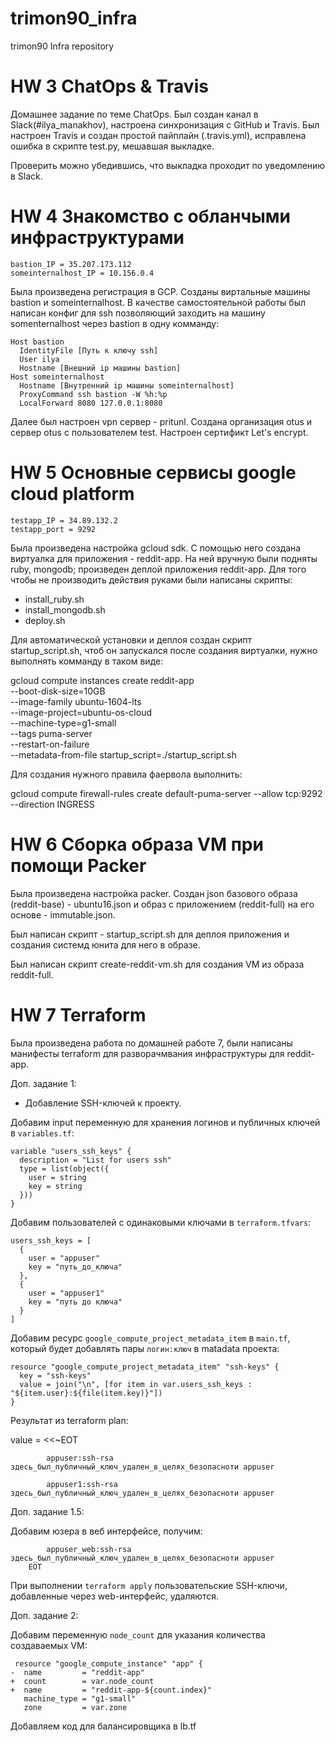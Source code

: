 # trimon90_infra
trimon90 Infra repository

# HW 3 ChatOps & Travis

Домашнее задание по теме ChatOps. Был создан канал в Slack(#ilya_manakhov), настроена синхронизация с GitHub и Travis. Был настроен Travis и создан простой пайплайн (.travis.yml), исправлена ошибка в скрипте test.py, мешавшая выкладке.

Проверить можно убедившись, что выкладка проходит по уведомлению в Slack.

# HW 4 Знакомство с обланчыми инфраструктурами

```
bastion_IP = 35.207.173.112
someinternalhost_IP = 10.156.0.4
```

Была произведена регистрация в GCP. Созданы виртальные машины bastion и someinternalhost. В качестве самостоятельной работы был написан конфиг для ssh позволяющий заходить на машину somenternalhost через bastion в одну комманду: 

```
Host bastion
  IdentityFile [Путь к ключу ssh]
  User ilya
  Hostname [Внешний ip машины bastion]
Host someinternalhost
  Hostname [Внутренний ip машины someinternalhost]
  ProxyCommand ssh bastion -W %h:%p
  LocalForward 8080 127.0.0.1:8080
```

Далее был настроен vpn сервер - pritunl. Создана организация otus и сервер otus c пользователем test. Настроен сертификт Let's encrypt.


# HW 5 Основные сервисы google cloud platform

```
testapp_IP = 34.89.132.2
testapp_port = 9292

```

Была произведена настройка gcloud sdk. С помощью него создана виртуалка для приложения - reddit-app. На ней вручную были подняты ruby, mongodb; произведен деплой приложения reddit-app. Для того чтобы не производить действия руками были написаны скрипты:

 - install_ruby.sh
 - install_mongodb.sh
 - deploy.sh

Для автоматической установки и деплоя создан скрипт startup_script.sh, чтоб он запускался после создания виртуалки, нужно выполнять комманду в таком виде:

gcloud compute instances create reddit-app\
  --boot-disk-size=10GB \
  --image-family ubuntu-1604-lts \
  --image-project=ubuntu-os-cloud \
  --machine-type=g1-small \
  --tags puma-server \
  --restart-on-failure \
  --metadata-from-file startup_script=./startup_script.sh

Для создания нужного правила фаервола выполнить:

gcloud compute firewall-rules create default-puma-server --allow tcp:9292 --direction INGRESS


# HW 6 Сборка образа VM при помощи Packer

Была произведена настройка packer. Создан json базового образа (reddit-base) - ubuntu16.json и образ с приложением (reddit-full) на его основе - immutable.json.

Был написан скрипт - startup_script.sh для деплоя приложения и создания системд юнита для него в образе.

Был написан скрипт create-reddit-vm.sh для создания VM из образа reddit-full.

# HW 7 Terraform

Была произведена работа по домашней работе 7, были написаны манифесты terraform для разворачмвания инфраструктуры для reddit-app.

Доп. задание 1:

- Добавление SSH-ключей к проекту.

Добавим input переменную для хранения логинов и публичных ключей в `variables.tf`:
```
variable "users_ssh_keys" {
  description = "List for users ssh"
  type = list(object({
    user = string
    key = string
  }))
}
```

Добавим пользователей с одинаковыми ключами в `terraform.tfvars`:
```
users_ssh_keys = [
  {
    user = "appuser"
    key = "путь_до_ключа"
  },
  {
    user = "appuser1"
    key = "путь до ключа"
  }
]
```

Добавим ресурс `google_compute_project_metadata_item` в `main.tf`, который будет добавлять пары `логин:ключ` в matadata проекта:
```
resource "google_compute_project_metadata_item" "ssh-keys" {
  key = "ssh-keys"
  value = join("\n", [for item in var.users_ssh_keys : "${item.user}:${file(item.key)}"])
}
```

Результат из terraform plan:
 
value   = <<~EOT

            appuser:ssh-rsa здесь_был_публичный_ключ_удален_в_целях_безопасноти appuser
            
            appuser1:ssh-rsa здесь_был_публичный_ключ_удален_в_целях_безопасноти appuser
            

Доп. задание 1.5:


Добавим юзера в веб интерфейсе, получим:


            appuser_web:ssh-rsa здесь_был_публичный_ключ_удален_в_целях_безопасноти appuser
        EOT


При выполнении `terraform apply` пользовательские SSH-ключи, добавленные через web-интерфейс, удаляются.

Доп. задание 2:

Добавим переменную `node_count` для указания количества создаваемых VM:


```
 resource "google_compute_instance" "app" {
-  name         = "reddit-app"
+  count        = var.node_count
+  name         = "reddit-app-${count.index}"
   machine_type = "g1-small"
   zone         = var.zone
```

Добавляем код для балансировщика в lb.tf


